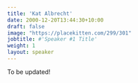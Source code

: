 ```yaml
---
title: 'Kat Albrecht'
date: 2000-12-20T13:44:30+10:00
draft: false
image: "https://placekitten.com/299/301"
jobtitle: #'Speaker #1 Title'
weight: 1
layout: speaker
---
```

To be updated!